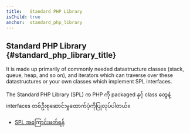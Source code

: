 ```yaml
---
title:   Standard PHP Library
isChild: true
anchor:  standard_php_library
---
```


## Standard PHP Library {#standard_php_library_title}

It is made up primarily of commonly needed datastructure classes (stack, queue, heap, and so on), and iterators which can traverse over these datastructures or your own classes which implement SPL interfaces.

The Standard PHP Library (SPL) က PHP ကို packaged နှင့် class တွေနဲ့ interfaces တစ်ဦးစုဆောင်းမှုထောက်ပံ့ကိုပြုလုပ်ပါတယ်။

* [SPL အကြောင်းဖတ်ရန်][spl]


[spl]: http://php.net/book.spl
